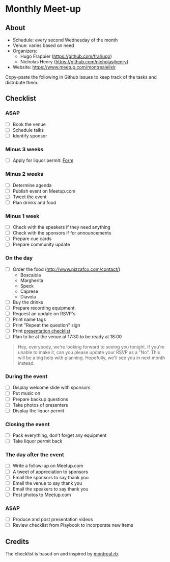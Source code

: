 # Monthly Meet-up

## About

* Schedule: every second Wednesday of the month
* Venue: varies based on need
* Organizers:
    * Hugo Frappier (https://github.com/frahugo)
    * Nicholas Henry (https://github.com/nicholasjhenry)
* Website: https://www.meetup.com/montrealelixir

Copy-paste the following in Github Issues to keep track of the tasks and distribute them.

## Checklist

### ASAP

- [ ] Book the venue
- [ ] Schedule talks
- [ ] Identify sponsor

### Minus 3 weeks

- [ ] Apply for liquor permit: [Form](https://www.racj.gouv.qc.ca/en/formulaires-et-publications/forms/alcohol/reunion-permits/application-for-a-reunion-permit.html)

###  Minus 2 weeks

- [ ] Determine agenda
- [ ] Publish event on Meetup.com
- [ ] Tweet the event
- [ ] Plan drinks and food

### Minus 1 week

- [ ] Check with the speakers if they need anything
- [ ] Check with the sponsors if for announcements
- [ ] Prepare cue cards
- [ ] Prepare community update

### On the day

- [ ] Order the food (http://www.pizzafco.com/contact/)
  - Boscaiola
  - Margherita
  - Speck
  - Caprese	
  - Diavola
- [ ] Buy the drinks
- [ ] Prepare recording equipment
- [ ] Request an update on RSVP's
- [ ] Print name tags
- [ ] Print "Repeat the question" sign
- [ ] Print [presentation checklist](https://github.com/montrealelixir/playbook/issues/18)
- [ ] Plan to be at the venue at 17:30 to be ready at 18:00

> Hey, everybody, we're looking forward to seeing you tonight. If you're unable to make it, can you please update your RSVP as a "No". This will be a big help with planning. Hopefully, we'll see you in next month instead.

### During the event

- [ ] Display welcome slide with sponsors
- [ ] Put music on
- [ ] Prepare backup questions
- [ ] Take photos of presenters
- [ ] Display the liquor permit

### Closing the event

- [ ] Pack everything, don't forget any equipment
- [ ] Take liquor permit back

### The day after the event

- [ ] Write a follow-up on Meetup.com
- [ ] A tweet of appreciation to sponsors
- [ ] Email the sponsors to say thank you
- [ ] Email the venue to say thank you
- [ ] Email the speakers to say thank you
- [ ] Post photos to Meetup.com

### ASAP

- [ ] Produce and post presentation videos
- [ ] Review checklist from Playbook to incorporate new items

## Credits

The checklist is based on and inspired by [montreal.rb](https://github.com/montrealrb/playbook/blob/master/checklists/meetup.md).

